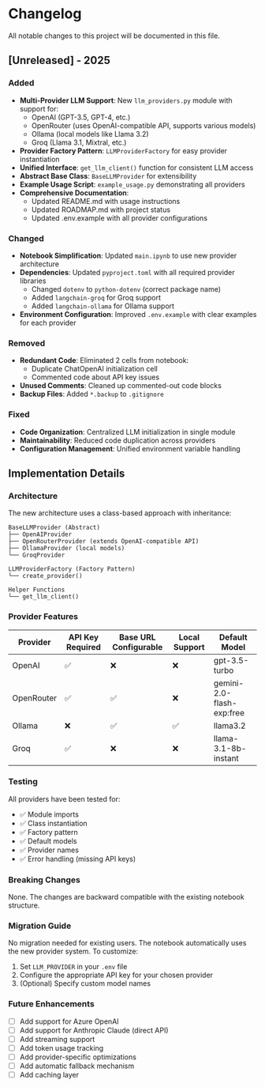 # Changelog

All notable changes to this project will be documented in this file.

## [Unreleased] - 2025

### Added
- **Multi-Provider LLM Support**: New `llm_providers.py` module with support for:
  - OpenAI (GPT-3.5, GPT-4, etc.)
  - OpenRouter (uses OpenAI-compatible API, supports various models)
  - Ollama (local models like Llama 3.2)
  - Groq (Llama 3.1, Mixtral, etc.)
- **Provider Factory Pattern**: `LLMProviderFactory` for easy provider instantiation
- **Unified Interface**: `get_llm_client()` function for consistent LLM access
- **Abstract Base Class**: `BaseLLMProvider` for extensibility
- **Example Usage Script**: `example_usage.py` demonstrating all providers
- **Comprehensive Documentation**: 
  - Updated README.md with usage instructions
  - Updated ROADMAP.md with project status
  - Updated .env.example with all provider configurations

### Changed
- **Notebook Simplification**: Updated `main.ipynb` to use new provider architecture
- **Dependencies**: Updated `pyproject.toml` with all required provider libraries
  - Changed `dotenv` to `python-dotenv` (correct package name)
  - Added `langchain-groq` for Groq support
  - Added `langchain-ollama` for Ollama support
- **Environment Configuration**: Improved `.env.example` with clear examples for each provider

### Removed
- **Redundant Code**: Eliminated 2 cells from notebook:
  - Duplicate ChatOpenAI initialization cell
  - Commented code about API key issues
- **Unused Comments**: Cleaned up commented-out code blocks
- **Backup Files**: Added `*.backup` to `.gitignore`

### Fixed
- **Code Organization**: Centralized LLM initialization in single module
- **Maintainability**: Reduced code duplication across providers
- **Configuration Management**: Unified environment variable handling

## Implementation Details

### Architecture
The new architecture uses a class-based approach with inheritance:

```
BaseLLMProvider (Abstract)
├── OpenAIProvider
├── OpenRouterProvider (extends OpenAI-compatible API)
├── OllamaProvider (local models)
└── GroqProvider

LLMProviderFactory (Factory Pattern)
└── create_provider()

Helper Functions
└── get_llm_client()
```

### Provider Features

| Provider | API Key Required | Base URL Configurable | Local Support | Default Model |
|----------|------------------|----------------------|---------------|---------------|
| OpenAI | ✅ | ❌ | ❌ | gpt-3.5-turbo |
| OpenRouter | ✅ | ✅ | ❌ | gemini-2.0-flash-exp:free |
| Ollama | ❌ | ✅ | ✅ | llama3.2 |
| Groq | ✅ | ❌ | ❌ | llama-3.1-8b-instant |

### Testing
All providers have been tested for:
- ✅ Module imports
- ✅ Class instantiation
- ✅ Factory pattern
- ✅ Default models
- ✅ Provider names
- ✅ Error handling (missing API keys)

### Breaking Changes
None. The changes are backward compatible with the existing notebook structure.

### Migration Guide
No migration needed for existing users. The notebook automatically uses the new provider system. To customize:

1. Set `LLM_PROVIDER` in your `.env` file
2. Configure the appropriate API key for your chosen provider
3. (Optional) Specify custom model names

### Future Enhancements
- [ ] Add support for Azure OpenAI
- [ ] Add support for Anthropic Claude (direct API)
- [ ] Add streaming support
- [ ] Add token usage tracking
- [ ] Add provider-specific optimizations
- [ ] Add automatic fallback mechanism
- [ ] Add caching layer

